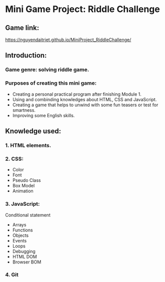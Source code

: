 # Mini Game Project: Riddle Challenge

## Game link: 
https://nguyendaitriet.github.io/MiniProject_RiddleChallenge/

## Introduction:
### Game genre: solving riddle game.
### Purposes of creating this mini game:
* Creating a personal practical program after finishing Module 1.
* Using and combinding knowledges about HTML, CSS and JavaScript.
* Creating a game that helps to unwind with some fun teasers or test for smartness.
* Improving some English skills.

## Knowledge used:
### 1. HTML elements.
### 2. CSS:
* Color
* Font
* Pseudo Class
* Box Model
* Animation
### 3. JavaScript:
Conditional statement
* Arrays
* Functions
* Objects
* Events
* Loops
* Debugging
* HTML DOM
* Browser BOM
### 4. Git

